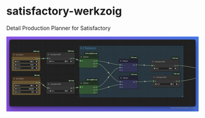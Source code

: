 # satisfactory-werkzoig
Detail Production Planner for Satisfactory 

![Screenshot of Werkzoig](https://github.com/jandoerntlein/satisfactory-werkzoig/blob/main/scrots/werkzoig_01.png)